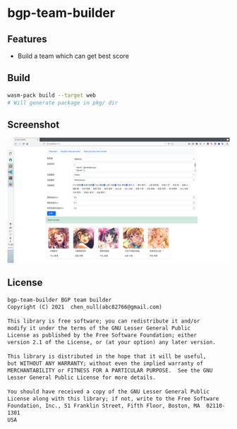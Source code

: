 # bgp-team-builder

## Features

- Build a team which can get best score

## Build

```bash
wasm-pack build --target web
# Will generate package in pkg/ dir
```

## Screenshot

![Screenshot.png](./Screenshot.png)

## License

```plaintext
bgp-team-builder BGP team builder
Copyright (C) 2021  chen_null(abc82766@gmail.com)

This library is free software; you can redistribute it and/or
modify it under the terms of the GNU Lesser General Public
License as published by the Free Software Foundation; either
version 2.1 of the License, or (at your option) any later version.

This library is distributed in the hope that it will be useful,
but WITHOUT ANY WARRANTY; without even the implied warranty of
MERCHANTABILITY or FITNESS FOR A PARTICULAR PURPOSE.  See the GNU
Lesser General Public License for more details.

You should have received a copy of the GNU Lesser General Public
License along with this library; if not, write to the Free Software
Foundation, Inc., 51 Franklin Street, Fifth Floor, Boston, MA  02110-1301
USA
```
